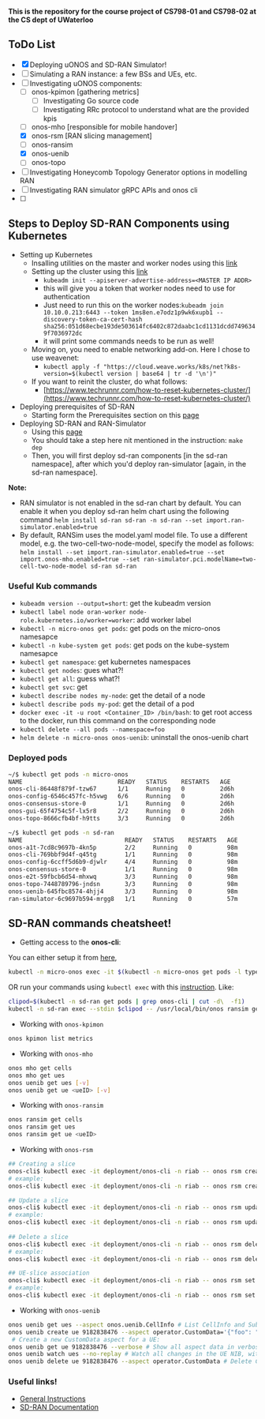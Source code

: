 **This is the repository for the course project of CS798-01 and CS798-02 at the CS dept of UWaterloo**

## ToDo List
- [x] Deploying uONOS and SD-RAN Simulator! 
- [ ] Simulating a RAN instance: a few BSs and UEs, etc.
- [ ] Investigating uONOS components: 
  - [ ] onos-kpimon [gathering metrics]
    - [ ] Investigating Go source code 
    - [ ] Investigating RRc protocol to understand what are the provided kpis
  - [ ] onos-mho [responsible for mobile handover]
  - [x] onos-rsm [RAN slicing management]
  - [ ] onos-ransim
  - [x] onos-uenib
  - [ ] onos-topo
- [ ] Investigating Honeycomb Topology Generator options in modelling RAN
- [ ] Investigating RAN simulator gRPC APIs and onos cli
- [ ] 


## Steps to Deploy SD-RAN Components using Kubernetes
- Setting up Kubernetes
  - Insalling utilities on the master and worker nodes using this [link](https://kubernetes.io/docs/setup/production-environment/tools/kubeadm/install-kubeadm/)
  - Setting up the cluster using this [link](https://kubernetes.io/docs/setup/production-environment/tools/kubeadm/create-cluster-kubeadm/)
    - ``kubeadm init --apiserver-advertise-address=<MASTER IP ADDR>``
    - this will give you a token that worker nodes need to use for authentication
    - Just need to run this on the worker nodes:``kubeadm join 10.10.0.213:6443 --token 1ms8en.e7odz1p9wk6xupb1	--discovery-token-ca-cert-hash sha256:051d68ecbe193de503614fc6402c872daabc1cd1131dcdd7496349f7036972dc``
    - it will print some commands needs to be run as well!
  - Moving on, you need to enable networking add-on. Here I chose to use weavenet:
    - ``kubectl apply -f "https://cloud.weave.works/k8s/net?k8s-version=$(kubectl version | base64 | tr -d '\n')"``
  - If you want to reinit the cluster, do what follows:
    - [https://www.techrunnr.com/how-to-reset-kubernetes-cluster/](https://www.techrunnr.com/how-to-reset-kubernetes-cluster/)
- Deploying prerequisites of SD-RAN  
  - Starting form the Prerequisites section on this [page](https://docs.onosproject.org/developers/deploy_with_helm/)
- Deploying SD-RAN and RAN-Simulator
  - Using this [page](https://github.com/onosproject/ran-simulator/blob/master/docs/quick_start.md)
  - You should take a step here nit mentioned in the instruction: ``make dep``
  - Then, you will first deploy sd-ran components [in the sd-ran namespace], after which you'd deploy ran-simulator [again, in the sd-ran namespace].

**Note:**
- RAN simulator is not enabled in the sd-ran chart by default. You can enable it when you deploy sd-ran helm chart using the following command
``helm install sd-ran sd-ran -n sd-ran --set import.ran-simulator.enabled=true``
- By default, RANSim uses the model.yaml model file. To use a different model, e.g. the two-cell-two-node-model, specify the model as follows:
``helm install --set import.ran-simulator.enabled=true --set import.onos-mho.enabled=true --set ran-simulator.pci.modelName=two-cell-two-node-model sd-ran sd-ran``


### Useful Kub commands
- ``kubeadm version --output=short``: get the kubeadm version
- ``kubectl label node oran-worker node-role.kubernetes.io/worker=worker``: add worker label 
- ``kubectl -n micro-onos get pods``: get pods on the micro-onos namesapce
- ``kubectl -n kube-system get pods``: get pods on the kube-system namesapce
- ``kubectl get namespace``: get kubernetes namespaces
- ``kubectl get nodes``: gues what?! 
- ``kubectl get all``: guess what?! 
- ``kubectl get svc``: get 
- ``kubectl describe nodes my-node``: get the detail of a node
- ``kubectl describe pods my-pod``: get the detail of a pod
- ``docker exec -it -u root <Container_ID> /bin/bash``: to get root access to the docker, run this command on the corresponding node
- ``kubectl delete --all pods --namespace=foo``
- ``helm delete -n micro-onos onos-uenib``:  uninstall the onos-uenib chart

### Deployed pods

``` Bash
~/$ kubectl get pods -n micro-onos
NAME                           READY   STATUS    RESTARTS   AGE
onos-cli-86448f879f-tzw67      1/1     Running   0          2d6h
onos-config-6546c457fc-h5vwg   6/6     Running   0          2d6h
onos-consensus-store-0         1/1     Running   0          2d6h
onos-gui-65f4754c5f-lx5r8      2/2     Running   0          2d6h
onos-topo-8666cfb4bf-h9tts     3/3     Running   0          2d6h
```

``` Bash
~/$ kubectl get pods -n sd-ran
NAME                             READY   STATUS    RESTARTS   AGE
onos-a1t-7cd8c9697b-4kn5p        2/2     Running   0          98m
onos-cli-769bbf9d4f-q45tg        1/1     Running   0          98m
onos-config-6ccff5d6b9-djwlr     4/4     Running   0          98m
onos-consensus-store-0           1/1     Running   0          98m
onos-e2t-59fbcb6d54-mhxwq        3/3     Running   0          98m
onos-topo-7448789796-jndsn       3/3     Running   0          98m
onos-uenib-645fbc8574-4hjj4      3/3     Running   0          98m
ran-simulator-6c9697b594-mrgg8   1/1     Running   0          57m
```

## SD-RAN commands cheatsheet! 
- Getting access to the **onos-cli**:

You can either setup it from [here](https://docs.onosproject.org/onos-cli/docs/setup/),
``` Bash
kubectl -n micro-onos exec -it $(kubectl -n micro-onos get pods -l type=cli -o name) -- /bin/sh
```

OR run your commands using ``kubectl exec`` with this [instruction](https://kubernetes.io/docs/reference/generated/kubectl/kubectl-commands#exec). Like: 

``` Bash
clipod=$(kubectl -n sd-ran get pods | grep onos-cli | cut -d\  -f1)
kubectl -n sd-ran exec --stdin $clipod -- /usr/local/bin/onos ransim get nodes
```

- Working with ``onos-kpimon``
``` Bash
onos kpimon list metrics
```
- Working with ``onos-mho``
``` Bash
onos mho get cells
onos mho get ues
onos uenib get ues [-v]
onos uenib get ue <ueID> [-v]
```
- Working with ``onos-ransim``
``` Bash
onos ransim get cells
onos ransim get ues
onos ransim get ue <ueID>
```
- Working with ``onos-rsm``
``` Bash
## Creating a slice
onos-cli$ kubectl exec -it deployment/onos-cli -n riab -- onos rsm create slice --e2NodeID <DU_E2_NODE_ID> --scheduler <SCHEDULER_TYPE> --sliceID <SLICE_ID> --weight <WEIGHT> --sliceType <SLICE_TYPE>
# example:
onos-cli$ kubectl exec -it deployment/onos-cli -n riab -- onos rsm create slice --e2NodeID e2:4/e00/3/c8 --scheduler RR --sliceID 1 --weight 30 --sliceType DL

## Update a slice
onos-cli$ kubectl exec -it deployment/onos-cli -n riab -- onos rsm update slice --e2NodeID <DU_E2_NODE_ID> --scheduler <SCHEDULER_TYPE> --sliceID <SLICE_ID> --weight <WEIGHT> --sliceType <SLICE_TYPE>
# example:
onos-cli$ kubectl exec -it deployment/onos-cli -n riab -- onos rsm update slice --e2NodeID e2:4/e00/3/c8 --scheduler RR --sliceID 1 --weight 50 --sliceType DL
 
## Delete a slice
onos-cli$ kubectl exec -it deployment/onos-cli -n riab -- onos rsm delete slice --e2NodeID <DU_E2_NODE_ID> --sliceID <SLICE_ID> --sliceType <SLICE_TYPE>
# example:
onos-cli$ kubectl exec -it deployment/onos-cli -n riab -- onos rsm delete slice --e2NodeID e2:4/e00/3/c8 --sliceID 1 --sliceType DL

## UE-slice association
onos-cli$ kubectl exec -it deployment/onos-cli -n riab -- onos rsm set association --dlSliceID <SLICE_ID> --e2NodeID <DU_E2_NODE_ID> --drbID <DRB_ID> --DuUeF1apID <DU_UE_F1AP_ID>
# example:
onos-cli$ kubectl exec -it deployment/onos-cli -n riab -- onos rsm set association --dlSliceID 1 --e2NodeID e2:4/e00/3/c8 --drbID 5 --DuUeF1apID 1240
```
- Working with ``onos-uenib``
``` Bash
onos uenib get ues --aspect onos.uenib.CellInfo # List CellInfo and SubscriberData of all UEs, that have these aspects.
onos uenib create ue 9182838476 --aspect operator.CustomData='{"foo": "bar", "special": true}'
 # Create a new CustomData aspect for a UE:
onos uenib get ue 9182838476 --verbose # Show all aspect data in verbose form for a given UE:
onos uenib watch ues --no-replay # Watch all changes in the UE NIB, without replay of existing UE information:
onos uenib delete ue 9182838476 --aspect operator.CustomData # Delete CustomData aspect for a specific UE:
```

### Useful links!
- [General Instructions](https://docs.onosproject.org/onos-cli/docs/cli/onos/) 
- [SD-RAN Documentation](https://docs.sd-ran.org/master/index.html)
